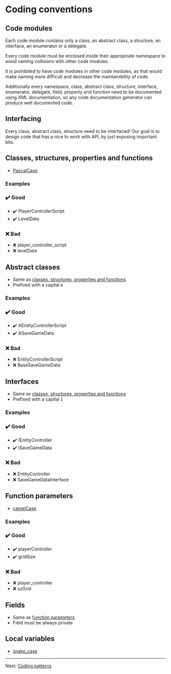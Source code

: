 # Coding conventions

## Code modules

Each code module contains only a class, an abstract class, a structure, an interface, an enumerator or a delegate.

Every code module must be enclosed inside their appropriate namespace to avoid naming collisions with other code modules.

It is prohibited to have code modules in other code modules, as that would make naming more difficult and decrease the maintainibility of code.

Additionally every namespace, class, abstract class, structure, interface, enumerator, delegate, field, property and function need to be documented using XML documentation, so any code documentation generator can produce well documented code.

## Interfacing

Every class, abstract class, structure need to be interfaced! Our goal is to design code that has a nice to work with API, by just exposing important bits.

## Classes, structures, properties and functions

- [PascalCase](PascalCase)

### Examples

### ✔️ Good

- ✔️ PlayerControllerScript
- ✔️ LevelData

### ❌ Bad

- ❌ player_controller_script
- ❌ levelData

## Abstract classes

- Same as [classes, structures, properties and functions](#Classes,%20structures,%20properties%20and%20functions)
- Prefixed with a capital `A`

### Examples

### ✔️ Good

- ✔️ AEntityControllerScript
- ✔️ ASaveGameData

### ❌ Bad

- ❌ EntityControllerScript
- ❌ BaseSaveGameData

## Interfaces

- Same as [classes, structures, properties and functions](#Classes,%20structures,%20properties%20and%20functions)
- Prefixed with a capital `I`

### Examples

### ✔️ Good

- ✔️ IEntityController
- ✔️ ISaveGameData

### ❌ Bad

- ❌ EntityController
- ❌ SaveGameDataInterface

## Function parameters

- [camelCase](camelCase)

### Examples

### ✔️ Good

- ✔️ playerController
- ✔️ gridSize

### ❌ Bad

- ❌ player_controller
- ❌ szGrid

## Fields

- Same as [function parameters](#Function%20parameters)
- Field must be always private

## Local variables

- [snake_case](snake_case.md)

---

Next: [Coding patterns](Coding%20patterns.md)